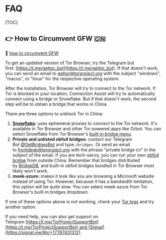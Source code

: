 # FAQ

[TOC]



## 👉 How to Circumvent GFW 🇨🇳
📄 [how to circumvent GFW](https://support.torproject.org/censorship/connecting-from-china/)

To get an updated version of Tor Browser, try the Telegram bot first: [https://t.me/gettor_bot](https://t.me/gettor_bot). If that doesn't work, you can send an email to [gettor@torproject.org](mailto:gettor@torproject.org) with the subject "windows", "macos", or "linux" for the respective operating system.

After the installation, Tor Browser will try to connect to the Tor network. If Tor is blocked in your location, Connection Assist will try to automatically connect using a bridge or Snowflake. But if that doesn't work, the second step will be to obtain a bridge that works in China.

There are three options to unblock Tor in China:
1. **[Snowflake](https://support.torproject.org/censorship/what-is-snowflake/):** uses ephemeral proxies to connect to the Tor network. It's available in Tor Browser and other Tor powered apps like Orbot. You can select Snowflake from Tor Browser's [built-in bridge menu](https://support.torproject.org/censorship/how-can-i-use-snowflake/).
2. **Private and unlisted obfs4 bridges:** contact our Telegram Bot [@GetBridgesBot](https://t.me/GetBridgesBot) and type `/bridges`. Or send an email to [frontdesk@torproject.org](mailto:frontdesk@torproject.org) with the phrase "private bridge cn" in the subject of the email. If you are tech-savvy, you can run your own [obfs4 bridge](https://community.torproject.org/relay/setup/bridge/) from outside China. Remember that bridges distributed by [BridgeDB](https://bridges.torproject.org/), and built-in obfs4 bridges bundled in Tor Browser most likely won't work.
3. **meek-azure:** makes it look like you are browsing a Microsoft website instead of using Tor. However, because it has a bandwidth limitation, this option will be quite slow. You can select meek-azure from Tor Browser's built-in bridges dropdown.

If one of these options above is not working, check your [Tor logs](https://support.torproject.org/connecting/connecting-2/) and try another option.

If you need help, you can also get support on Telegram [https://t.me/TorProjectSupportBot](https://t.me/TorProjectSupportBot) and [Signal](https://signal.me/#p/+17787431312).
